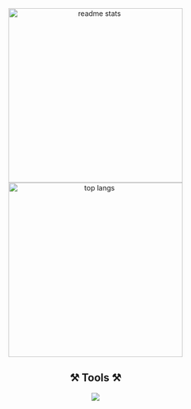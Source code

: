 <div align="center">
<!-- <img width=400 src="https://github-readme-stats-salesp07.vercel.app/api?username=geojimas&count_private=true&show_icons=true&theme=vue-dark&rank_icon=github&border_radius=10&" alt="readme stats" />
<img width=320 src="https://github-readme-stats-salesp07.vercel.app/api/top-langs/?username=geojimas&hide=HTML&langs_count=6&layout=compact&theme=dark&border_radius=10&count_weight=0.5&exclude_repo=github-readme-stats" alt="top langs" /> -->
<!--   <img width=700 src="http://github-profile-summary-cards.vercel.app/api/cards/profile-details?username=geojimas&theme=codeSTACKr" alt="readme stats 1" /> -->
  <img width=350 src="http://github-profile-summary-cards.vercel.app/api/cards/stats?username=geojimas&theme=react" alt="readme stats" />
  <img width=350 src="http://github-profile-summary-cards.vercel.app/api/cards/repos-per-language?username=geojimas&theme=react" alt="top langs" />
</div>
<h2 align="center">⚒️ Tools ⚒️</h2>
<div align="center">
    <img src="https://skillicons.dev/icons?i=javascript,typescript,vue,react,sass,tailwind,vite,docker,git" />
</div>

